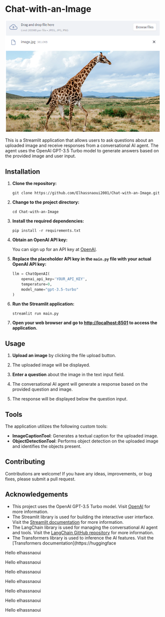 # Chat-with-an-Image

![Interface](Test.png)




This is a Streamlit application that allows users to ask questions about an uploaded image and receive responses from a conversational AI agent. The agent uses the OpenAI GPT-3.5 Turbo model to generate answers based on the provided image and user input.

## Installation

1. **Clone the repository:**

   ```shell
   git clone https://github.com/Elhassnaoui2001/Chat-with-an-Image.git

2. **Change to the project directory:**

    ```shell
    cd Chat-with-an-Image
    ```

3. **Install the required dependencies:**

    ```shell
    pip install -r requirements.txt
    ```

4. **Obtain an OpenAI API key:**

   You can sign up for an API key at [OpenAI](https://openai.com).

5. **Replace the placeholder API key in the `main.py` file with your actual OpenAI API key:**

    ```python
    llm = ChatOpenAI(
        openai_api_key='YOUR_API_KEY',
        temperature=0,
        model_name="gpt-3.5-turbo"
    )
    ```

6. **Run the Streamlit application:**

    ```shell
    streamlit run main.py
    ```

7. **Open your web browser and go to [http://localhost:8501](http://localhost:8501) to access the application.**


## Usage

1. **Upload an image** by clicking the file upload button.

2. The uploaded image will be displayed.

3. **Enter a question** about the image in the text input field.

4. The conversational AI agent will generate a response based on the provided question and image.

5. The response will be displayed below the question input.

## Tools

The application utilizes the following custom tools:

- **ImageCaptionTool**: Generates a textual caption for the uploaded image.
- **ObjectDetectionTool**: Performs object detection on the uploaded image and identifies the objects present.

## Contributing

Contributions are welcome! If you have any ideas, improvements, or bug fixes, please submit a pull request.


## Acknowledgements

- This project uses the OpenAI GPT-3.5 Turbo model. Visit [OpenAI](https://openai.com) for more information.
- The Streamlit library is used for building the interactive user interface. Visit the [Streamlit documentation](https://docs.streamlit.io) for more information.
- The LangChain library is used for managing the conversational AI agent and tools. Visit the [LangChain GitHub repository](https://github.com/langchain/langchain) for more information.
- The Transformers library is used to inference the AI features. Visit the [Transformers documentation](https://huggingface

Hello elhassnaoui

Hello elhassnaoui

Hello elhassnaoui

Hello elhassnaoui

Hello elhassnaoui

Hello elhassnaoui

Hello elhassnaoui
